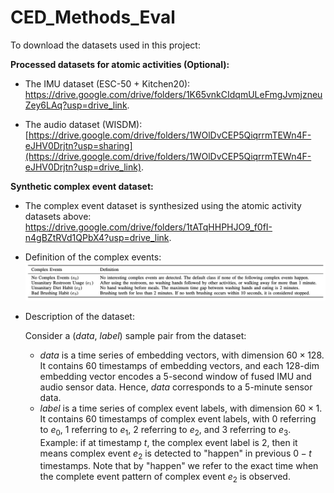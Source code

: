# CED_Methods_Eval

To download the datasets used in this project:

**Processed datasets for atomic activities (Optional):**
* The IMU dataset (ESC-50 + Kitchen20): https://drive.google.com/drive/folders/1K65vnkCIdqmULeFmgJvmjzneuZey6LAq?usp=drive_link.

* The audio dataset (WISDM): [https://drive.google.com/drive/folders/1WOlDvCEP5QiqrrmTEWn4F-eJHV0Drjtn?usp=sharing](https://drive.google.com/drive/folders/1WOlDvCEP5QiqrrmTEWn4F-eJHV0Drjtn?usp=drive_link).

**Synthetic complex event dataset:**
* The complex event dataset is synthesized using the atomic activity datasets above: https://drive.google.com/drive/folders/1tATqHHPHJO9_f0fI-n4gBZtRVd1QPbX4?usp=drive_link.
* Definition of the complex events:
![Complex Event Definitions](https://raw.githubusercontent.com/nesl/CED_Methods_Eval/main/imgs/complex_event_definition.png)
* Description of the dataset:
  
  Consider a ($data$, $label$) sample pair from the dataset:
  * $data$ is a time series of embedding vectors, with dimension $60 \times 128$. It contains 60 timestamps of embedding vectors, and each 128-dim embedding vector encodes a 5-second window of fused IMU and audio sensor data. Hence, $data$ corresponds to a 5-minute sensor data.
  * $label$ is a time series of complex event labels, with dimension $60 \times 1$. It contains 60 timestamps of complex event labels, with 0 referring to $e_0$, 1 referring to $e_1$, 2 referring to $e_2$, and 3 referring to $e_3$. Example: if at timestamp $t$, the complex event label is $2$, then it means complex event $e_2$ is detected to "happen" in previous $0 - t$ timestamps. Note that by "happen" we refer to the exact time when the complete event pattern of complex event $e_2$ is observed.

